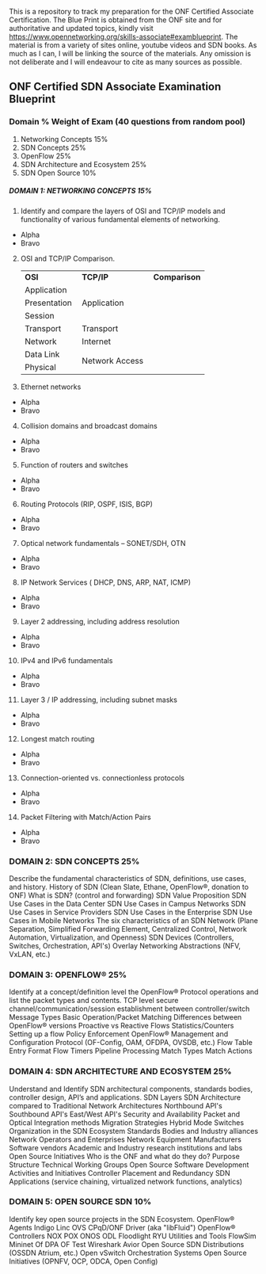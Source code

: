 This is a repository to track my preparation for the ONF Certified Associate Certification. The Blue Print is obtained from the ONF site and for authoritative and updated topics, kindly visit https://www.opennetworking.org/skills-associate#examblueprint. The material is from a variety of sites online, youtube videos and SDN books. As much as I can, I will be linking the source of the materials. Any omission is not deliberate and I will endeavour to cite as many sources as possible.

## ONF Certified SDN Associate Examination Blueprint


### Domain	 	% Weight of Exam (40 questions from random pool)

 	 	 
1. Networking Concepts	 	15%
2. SDN Concepts	 	25%
3. OpenFlow	 	25%
4. SDN Architecture and Ecosystem	 	25%
5. SDN Open Source	 	10%
 
##### DOMAIN 1: NETWORKING CONCEPTS 15%
1. Identify and compare the layers of OSI and TCP/IP models and functionality of various fundamental elements of networking.
  * Alpha
  * Bravo
2. OSI and TCP/IP Comparison.

    <table>
      <tr><center>
        <td><b>OSI</b></td>
        <td><b>TCP/IP</b></td>
        <td><b>Comparison</b></td>
      </center></tr>
    
      <tr>
        <td>Application</td>
        <td rowspan = "3">Application</td>
        <td></td>
      </tr>
      
      <tr>
        <td>Presentation&nbsp;</td>
        <td>&nbsp;</td>
      </tr>
      
      <tr>
        <td>Session&nbsp;</td>
        <td>&nbsp;</td>
      </tr>
    
      <tr>
        <td>Transport&nbsp;</td>
        <td>Transport&nbsp;</td>
        <td>&nbsp;</td>
      </tr>
    
      <tr>
        <td>Network&nbsp;</td>
        <td>Internet&nbsp;</td>
        <td>&nbsp;</td>
      </tr>
    
      <tr>
        <td>Data Link&nbsp;</td>
        <td rowspan = "2">Network Access&nbsp;</td>
        <td>&nbsp;</td>
      </tr>
    
      <tr>
        <td>Physical&nbsp;</td>
        <td>&nbsp;</td>
      </tr>
    </table>

3. Ethernet networks
  * Alpha
  * Bravo
4. Collision domains and broadcast domains
  * Alpha
  * Bravo
5. Function of routers and switches
  * Alpha
  * Bravo
6. Routing Protocols (RIP, OSPF, ISIS, BGP)
  * Alpha
  * Bravo
7. Optical network fundamentals – SONET/SDH, OTN
  * Alpha
  * Bravo
8. IP Network Services ( DHCP, DNS, ARP, NAT, ICMP)
  * Alpha
  * Bravo
9. Layer 2 addressing, including address resolution
  * Alpha
  * Bravo
10. IPv4 and IPv6 fundamentals
  * Alpha
  * Bravo
11. Layer 3 / IP addressing, including subnet masks
  * Alpha
  * Bravo
12. Longest match routing
  * Alpha
  * Bravo
13. Connection-oriented vs. connectionless protocols
  * Alpha
  * Bravo
14. Packet Filtering with Match/Action Pairs
  * Alpha
  * Bravo

  
  

### DOMAIN 2: SDN CONCEPTS 25%
Describe the fundamental characteristics of SDN, definitions, use cases, and history.
History of SDN (Clean Slate, Ethane, OpenFlow®, donation to ONF)
What is SDN? (control and forwarding)
SDN Value Proposition
SDN Use Cases in the Data Center
SDN Use Cases in Campus Networks
SDN Use Cases in Service Providers
SDN Use Cases in the Enterprise
SDN Use Cases in Mobile Networks
The six characteristics of an SDN Network (Plane Separation, Simplified Forwarding Element, Centralized Control, Network Automation, Virtualization, and Openness)
SDN Devices (Controllers, Switches, Orchestration, API's)
Overlay Networking Abstractions (NFV, VxLAN, etc.)
 
### DOMAIN 3: OPENFLOW® 25%
Identify at a concept/definition level the OpenFlow® Protocol operations and list the packet types and contents.
TCP level secure channel/communication/session establishment between controller/switch
Message Types
Basic Operation/Packet Matching
Differences between OpenFlow® versions
Proactive vs Reactive Flows
Statistics/Counters
Setting up a flow
Policy Enforcement
OpenFlow® Management and Configuration Protocol (OF-Config, OAM, OFDPA, OVSDB, etc.)
Flow Table Entry Format
Flow Timers
Pipeline Processing
Match Types
Match Actions
 
### DOMAIN 4: SDN ARCHITECTURE AND ECOSYSTEM 25%
Understand and Identify SDN architectural components, standards bodies, controller design, API’s and applications.
SDN Layers
SDN Architecture compared to Traditional Network Architectures
Northbound API's
Southbound API's
East/West API's
Security and Availability
Packet and Optical Integration methods
Migration Strategies
Hybrid Mode Switches
Organization in the SDN Ecosystem
Standards Bodies and Industry alliances
Network Operators and Enterprises
Network Equipment Manufacturers
Software vendors
Academic and Industry research institutions and labs
Open Source Initiatives
Who is the ONF and what do they do?
Purpose
Structure
Technical Working Groups
Open Source Software Development
Activities and Initiatives
Controller Placement and Redundancy
SDN Applications (service chaining, virtualized network functions, analytics)
 
### DOMAIN 5: OPEN SOURCE SDN 10%
Identify key open source projects in the SDN Ecosystem.
OpenFlow® Agents
Indigo
Linc
OVS
CPqD/ONF Driver (aka "libFluid")
OpenFlow® Controllers
NOX
POX
ONOS
ODL
Floodlight
RYU
Utilities and Tools
FlowSim
Mininet
Of DPA
OF Test
Wireshark
Avior
Open Source SDN Distributions (OSSDN Atrium, etc.)
Open vSwitch
Orchestration Systems
Open Source Initiatives (OPNFV, OCP, ODCA, Open Config)
